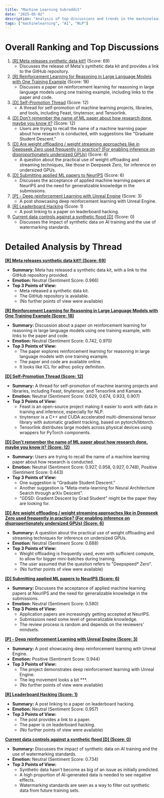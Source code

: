 ```yaml
---
title: "Machine Learning Subreddit"
date: "2025-05-02"
description: "Analysis of top discussions and trends in the machinelearning subreddit"
tags: ["machinelearning", "AI", "NLP"]
---
```


# Overall Ranking and Top Discussions
1.  [[R] Meta releases synthetic data kit!!](https://www.reddit.com/r/MachineLearning/comments/1kclkdd/r_meta_releases_synthetic_data_kit/) (Score: 69)
    * Discusses the release of Meta's synthetic data kit and provides a link to the GitHub repository.
2.  [[R] Reinforcement Learning for Reasoning in Large Language Models with One Training Example](https://www.reddit.com/r/MachineLearning/comments/1kcs82s/r_reinforcement_learning_for_reasoning_in_large/) (Score: 18)
    * Discusses a paper on reinforcement learning for reasoning in large language models using one training example, including links to the paper and code.
3.  [[D] Self-Promotion Thread](https://www.reddit.com/r/MachineLearning/comments/1kcq3du/d_selfpromotion_thread/) (Score: 12)
    * A thread for self-promotion of machine learning projects, libraries, and tools, including Feast, tinytensor, and Tensorlink.
4.  [[D] Don't remember the name of ML paper about how research done, maybe you know it?](https://www.reddit.com/r/MachineLearning/comments/1kd1399/d_dont_remember_the_name_of_ml_paper_about_how/) (Score: 12)
    * Users are trying to recall the name of a machine learning paper about how research is conducted, with suggestions like "Graduate Student Descent."
5.  [[D] Are weight offloading / weight streaming approaches like in Deepseek Zero used frequently in practice? (For enabling inference on disproportionately undersized GPUs)](https://www.reddit.com/r/MachineLearning/comments/1kctclw/d_are_weight_offloading_weight_streaming/) (Score: 6)
    * A question about the practical use of weight offloading and streaming techniques, like those in Deepseek Zero, for inference on undersized GPUs.
6.  [[D] Submitting applied ML papers to NeurIPS](https://www.reddit.com/r/MachineLearning/comments/1kd2ze8/d_submitting_applied_ml_papers_to_neurips/) (Score: 6)
    * Discusses the acceptance of applied machine learning papers at NeurIPS and the need for generalizable knowledge in the submissions.
7.  [[P] - Deep reinforcement Learning with Unreal Engine](https://www.reddit.com/r/MachineLearning/comments/1kd1x31/p_deep_reinforcement_learning_with_unreal_engine/) (Score: 3)
    * A post showcasing deep reinforcement learning with Unreal Engine.
8.  [[R] Leaderboard Hacking](https://www.reddit.com/r/MachineLearning/comments/1kdabbd/r_leaderboard_hacking/) (Score: 1)
    *  A post linking to a paper on leaderboard hacking.
9.  [Current data controls against a synthetic flood [D]](https://www.reddit.com/r/MachineLearning/comments/1kd0kk0/current_data_controls_against_a_synthetic_flood_d/) (Score: 0)
    * Discusses the impact of synthetic data on AI training and the use of watermarking standards.

# Detailed Analysis by Thread
**[[R] Meta releases synthetic data kit!! (Score: 69)](https://www.reddit.com/r/MachineLearning/comments/1kclkdd/r_meta_releases_synthetic_data_kit/)**
*   **Summary:** Meta has released a synthetic data kit, with a link to the GitHub repository provided.
*   **Emotion:** Neutral (Sentiment Score: 0.966)
*   **Top 3 Points of View:**
    *   Meta released a synthetic data kit.
    *   The GitHub repository is available.
    *   (No further points of view were available)

**[[R] Reinforcement Learning for Reasoning in Large Language Models with One Training Example (Score: 18)](https://www.reddit.com/r/MachineLearning/comments/1kcs82s/r_reinforcement_learning_for_reasoning_in_large/)**
*   **Summary:** Discussion about a paper on reinforcement learning for reasoning in large language models using one training example, with links to the paper and code.
*   **Emotion:** Neutral (Sentiment Score: 0.742, 0.970)
*   **Top 3 Points of View:**
    *   The paper explores reinforcement learning for reasoning in large language models with one training example.
    *   The paper and code are available online.
    *   It looks like ICL for adhoc policy definition.

**[[D] Self-Promotion Thread (Score: 12)](https://www.reddit.com/r/MachineLearning/comments/1kcq3du/d_selfpromotion_thread/)**
*   **Summary:** A thread for self-promotion of machine learning projects and libraries, including Feast, tinytensor, and Tensorlink and Kamara.
*   **Emotion:** Neutral (Sentiment Score: 0.629, 0.674, 0.933, 0.907)
*   **Top 3 Points of View:**
    *   Feast is an open-source project making it easier to work with data in training and inference, especially for NLP.
    *   tinytensor is a C++ and CUDA accelerated multi-dimensional tensor library with automatic gradient tracking, based on pytorch/libtorch.
    *   Tensorlink distributes large models across physical devices using wrappers for PyTorch components.

**[[D] Don't remember the name of ML paper about how research done, maybe you know it? (Score: 12)](https://www.reddit.com/r/MachineLearning/comments/1kd1399/d_dont_remember_the_name_of_ml_paper_about_how/)**
*   **Summary:** Users are trying to recall the name of a machine learning paper about how research is conducted.
*   **Emotion:** Neutral (Sentiment Score: 0.927, 0.958, 0.927, 0.748), Positive (Sentiment Score: 0.443)
*   **Top 3 Points of View:**
    *   One suggestion is "Graduate Student Descent."
    *   Another suggestion is "Meta-meta-learning for Neural Architecture Search through arXiv Descent".
    *   "GDSD: Gradient Descent by Grad Student" might be the paper they are looking for.

**[[D] Are weight offloading / weight streaming approaches like in Deepseek Zero used frequently in practice? (For enabling inference on disproportionately undersized GPUs) (Score: 6)](https://www.reddit.com/r/MachineLearning/comments/1kctclw/d_are_weight_offloading_weight_streaming/)**
*   **Summary:** A question about the practical use of weight offloading and streaming techniques for inference on undersized GPUs.
*   **Emotion:** Neutral (Sentiment Score: 0.688)
*   **Top 3 Points of View:**
    *   Weight offloading is frequently used, even with sufficient compute, to allow for bigger mini-batches during training.
    *   The user assumed that the question refers to "Deepspeed* Zero".
    *   (No further points of view were available)

**[[D] Submitting applied ML papers to NeurIPS (Score: 6)](https://www.reddit.com/r/MachineLearning/comments/1kd2ze8/d_submitting_applied_ml_papers_to_neurips/)**
*   **Summary:** Discusses the acceptance of applied machine learning papers at NeurIPS and the need for generalizable knowledge in the submissions.
*   **Emotion:** Neutral (Sentiment Score: 0.580)
*   **Top 3 Points of View:**
    *   Application papers are increasingly getting accepted at NeurIPS.
    *   Submissions need some level of generalizable knowledge.
    *   The review process is random and depends on the reviewers' mindsets.

**[[P] - Deep reinforcement Learning with Unreal Engine (Score: 3)](https://www.reddit.com/r/MachineLearning/comments/1kd1x31/p_deep_reinforcement_learning_with_unreal_engine/)**
*   **Summary:** A post showcasing deep reinforcement learning with Unreal Engine.
*   **Emotion:** Positive (Sentiment Score: 0.944)
*   **Top 3 Points of View:**
    *   The project demonstrates deep reinforcement learning with Unreal Engine.
    *   The leg movement looks a bit ***.
    *   (No further points of view were available)

**[[R] Leaderboard Hacking (Score: 1)](https://www.reddit.com/r/MachineLearning/comments/1kdabbd/r_leaderboard_hacking/)**
*   **Summary:** A post linking to a paper on leaderboard hacking.
*   **Emotion:** Neutral (Sentiment Score: 0.957)
*   **Top 3 Points of View:**
    *   The post provides a link to a paper.
    *   The paper is on leaderboard hacking.
    *   (No further points of view were available)

**[Current data controls against a synthetic flood [D] (Score: 0)](https://www.reddit.com/r/MachineLearning/comments/1kd0kk0/current_data_controls_against_a_synthetic_flood_d/)**
*   **Summary:** Discusses the impact of synthetic data on AI training and the use of watermarking standards.
*   **Emotion:** Neutral (Sentiment Score: 0.734)
*   **Top 3 Points of View:**
    *   Synthetic data hasn't become as big of an issue as initially predicted.
    *   A high proportion of AI-generated data is needed to see negative effects.
    *   Watermarking standards are seen as a way to filter out synthetic data from future training sets.
